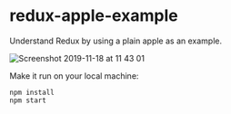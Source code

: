 # redux-apple-example
Understand Redux by using a plain apple as an example.


![Screenshot 2019-11-18 at 11 43 01](https://user-images.githubusercontent.com/36449086/69046142-95eb8100-09f8-11ea-9650-8bbb6c2bf2a2.png)



Make it run on your local machine:

```
npm install
npm start
```
